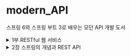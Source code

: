 # modern_API
스프링 6와 스프링 부트 3로 배우는 모던 API 개발 도서 

<details>
<summary>1부.RESTful 웹 서비스</summary>

## REST(REpresentation State Transfer)
  
- 클라이언트-서버개념을 기반으로 한다.
- 스테이트리스(stateless) => 특정 상태를 유지하지 않는다.
- HTTP 캐시 제어(cache control) => REST API를 캐시할 수 있다.
- 주요 컴포넌트
  - 리소스와 URI
    - World Wide Web(WWW)상의 모든 문서는 HTTP 관점에서 리소스로 여겨진다.
    - URI : 웹에서 리소스의 위치, 이름, 또는 이 둘을 모두 사용해 리소스를 식별하는 문자열을 의미한다.
      - URL : 리소스의 네트워크 위치를 식별하는 식별자 역할
        - 리소스에 도달하는 방법도 알려준다.
        - 프로토콜 이름, 권한 컴포넌트의 일부인 호스트 이름과 포트
        - 경로
        - 선택 사항인 쿼리 및 프로그먼트 컴포넌트를 포함한다.
      - URN : 
        - 스킴으로 시작하는 URI 타입을 의미하다.
      - 구문 : scheme:[//authority]path[?query][#fragment]
        - scheme : HTTP, HTTPS, MAILTO, FILE, FTP등이 대표적인 예시다. 반드시 IANA에 등록되어 있어야 한다.
        - authority :
          - 선택적 필드
          - 사용자 정보
          - 호스트
          - 포트
        - path : 슬래시 문자로 구분된 일련의 세그먼트가 포함된다.
        - query : 선택적 컴포넌트다. 물음표가 온다. 각 매개변수는 &로 구분되고 매개변수 값은 등호 연산자를 사용해서 할당한다.
        - fragment : 선택적 필드다. 부속 리소스를 가리키는 프래그먼트 식별자를 가진다.
  - HTTP 메소드와 상태 코드
    - POST
      - 이름과 값 쌍을 제출할 때 URL의 크기의 제한이 없다.
    - GET
      - 리소스 읽기 오퍼레이션과 연결된다.
    - PUT
      - 일반적으로 리소스 갱신 오퍼레이션과 연결된다.
      - 깃허브 API v3에서는 PUT을 사용해서 기존 리소스를 교체하는 방법을 채택함.
    - DELETE
      - 리소스 삭제 오퍼레이션과 연결된다.
    - PATCH
      - 리소스 부분 갱신 오퍼레이션과 연결된다.
  - HATEOAS(Hypermedia as the Engine of Application State)
    - HATEOAS라는 하이퍼미디어를 통해 동적으로 정보를 제공한다.
    - 클라이언트가 서버의 응답을 통해 애플리케이션 상태를 변경하고 탐색할 수 있도록 하이퍼미디어를 포함한다.
    - 고정된 엔드포인트를 하드코딩하지 않고, 서버가 제공하는 링크를 따라가면서 동적으로 API를 탐색할 수 있다.
- REST API 설계 베스트 프랙티스
  - 엔드포인트 경로에서 리소스의 이름을 지정할 때 동사형이 아닌 명사형 단어를 사용한다.
  - 엔드포인트 경로에서 컬렉션 리소스의 이름을 지정할 때 복수형을 사용
  - 하이퍼미디어 사용
  - API 버전 관리
    - 헤더 사용
    - 엔드포인트 경로 사용
  - 중첩된 리소스
  - API보안
    - 암호화된 통신을 위해 항상 HTTPS를 사용한다.
    - 항상 OWASP의 주료 API 보안 위협 및 취약점을 살핀다.
    - 보안 REST API에는 인증이 있어야 한다.
      - REST API는 스테이트리스 특징을 가지고 있어서 쿠키나 세션말고 JWT, OAuth 2.0기반 토큰을 사용해야 한다.
  - 문서 유지 관리
  - 권장되는 상태 코드 준수
  - 캐싱 보장
    - REST API응답에 추가 헤더를 제공하는 방법
      - ETag : 리소스 표현의 해시 또는 체크섬 값을 포함하는 특별한 헤더 값
      - Last-Modified : RFC-1123형식의 타임 스탬프값을 사용하고 ETag보다 정확도가 떨어진다.
  - 단위시간당 요청량 제한 유지 관리
    - X-Ratelimit-Limit : 현재 기간에 허용된 요청 수
    - X-Ratelimit-Remaining : 현재 기간에 남은 요청 수
    - X-Ratelimit-Reset : 현재 기간의 남은 시간
    - X-Ratelimit-Used : 현재 기간에 사용된 요청 수
  - 어포던스 : 행동유동성
</details>

<details>
<summary>2장 스프링의 개념과 REST API</summary>

## 스프링의 패턴과 패러다임 이해하기
### IOC란
- 객체의 생성 및 흐름 제어를 개발자가 직접 하는것이 아닌, 프레임워크나 컨테이너가 대신 제어하는 설계 원칙이다.
### DI란
- 객체간의 의존성을 코드 내부에서 직접 생성하는게 아니라 외부에서 주입하는 디자인 패턴 및 기술
- IOC가 큰 개념이고 DI가 IOC를 실천하기 위한 방법으로 생각하면 좋다.
### AOP란
- OOP와 함꼐 작동하는 프로그래밍 패러다임이다.
- SRP(Single Responsibility Principle)단일 책임 원칙으로 불리기도 한다.
- 횡단 관심사를 추상화하고 캡슐화한다.
- 코드의 여러 부분에 걸쳐 관점 동작을 추가한다.
- 코드를 쉽게 유지하고 확장할 수 있도록 횡단 관심사에 대한 코드를 모듈화한다.
### IOC 컨테이너
- BeanFactory
- ApplicationContext
  - 통합 라이프 사이클 관리
  - BeanPostProcessor, BeanFactoryPostProcessor 자동 등록한다.
  - MessageSource에 쉽게 액세스할 수 있는 국제화
  - 내장된 ApplicationEvent를 사용한 이벤트 발행
  - 웹 애플리케이션을 위한 애플리케이션 레이어 특화 컨텍스트인 WebApplicationContext제공
  - 설정 메타데이터를 이용해서 지시를 수행한다.
  - 스프링 컨테이너에 설정 메타데이터, 비즈니스 객체를 넣으면 사용할 준비가 된 완전하게 설정된 시스템을 생성한다.
- 위 두개의 인터페이스가 중요한 기능을 한다.
## Bean과 그 범위
- @Bean을 붙이면 초기화 및 파괴 수명 주기 메소드도 전달할 수 있다.
  - bean의 이름은 첫 글자가 소문자인 클래스 이름이다.
  - name 애트리뷰트를 사용해서 bean의 이름과 별칭을 정의할 수 있다.
  - @Controller, @Service, @Repository, @Configuration, @Component에는 @Bean이 포함되어 있다.
### ComponentScan 애노테이션
- bean의 자동 스캔을 허용한다.
- 베이스 패키지 내의 모든 클래스를 살펴보고 bean을 찾는다.
- @Component로 메타-에노테이트된 다른 애노테이션을 스캔한다.
- 베이스 패키지 : Spring Framework에서 컴포넌트들을 자동으로 검색하는 기준이 되는 패키지를 의미한다.
  - @SpringBootApplication을 이용해서 이 애노테이션이 있는 패키지가 기본 베이스 패키지가 될 수 있다.
  - @ComponentScan을 이용해서 다른 패키지를 스캔하는게 가능하다.
### Bean의 범위
- 기본 범위는 싱글톤이다. 즉 IOC컨테이너당 하나의 인스턴스만 생성되고 동일한 인스턴스가 주입된다.
- 요청이 올 때마다 새 인스턴스를 생성하려면 그 bean을 프로토타입 범위로 정의할 수 있다.
- 범위
  - 싱글톤
  - 프로토타입
  - 요청 : 유효한 HTTP 요청 라이프 사이클 동안에 HTTP 요청마다 하나의 bean 인스턴스가 생성된다.
  - 세션 : HTTP 세션, 다시 말해 유효한 Http세션 라이프 사이클 동안에 하나의 인스턴스가 생성된다.
  - 응용 프로그램 : 응용 프로그램 범위, 다시 말해 유효한 서블릿 컨텍스트 라이프 사이클 동안에 하나의 인스턴스가 생성된다. 
  - 웹소켓 : 각 WebSocket 세션에 대해 단일 인스턴스가 생성된다.
## 자바를 사용하여 bean 설정
### @Import 애노테이션
- 컨텍스트를 수동으로 인스턴스화하려면 @Import를 사용해서 설정을 모듈화해야 한다.
- 명시적으로 설정 클래스만 불러올 때 사용한다.
### @DependsOn 애노테이션
- 특정 Bean이 다른 Bean보다 먼저 생성되어야 하는 경우 명시적으로 지정이 가능하다.
- 원래 spring은 자동으로 생성한다.
### 주입을 하는 방법
- 생성자로 의존성 정의
- 설정자 메소드로 의존성 정의
- 클래스 프로퍼티를 사용한 의존성 정의
## 애노테이션을 사용하여 bean의 메타데이터 설정
### @Autowired
- bean을 주입하기 위해 리플렉션을 사용한다.
- bean을 주입할 생성자 또는 설정자 메소드가 없는 경우에만 작동한다.
- 런타임에 동적으로 객체를 주입할 수 있다.
</details>
